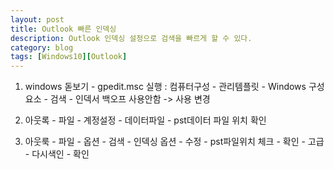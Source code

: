 ```yaml
---
layout: post
title: Outlook 빠른 인덱싱
description: Outlook 인덱싱 설정으로 검색을 빠르게 할 수 있다.
category: blog
tags: [Windows10][Outlook]
---
```


1. windows 돋보기 -  gpedit.msc 실행
   : 컴퓨터구성 - 관리템플릿 - Windows 구성요소 - 검색 - 인덱서 백오프 사용안함 -> 사용 변경

2. 아웃록 - 파일 - 계정설정 - 데이터파일 - pst데이터 파일 위치 확인

3. 아웃룩 - 파일 - 옵션 - 검색 - 인덱싱 옵션 - 수정 - pst파일위치 체크 - 확인 - 고급 - 다시색인 - 확인
